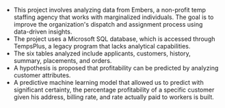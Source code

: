 - This project involves analyzing data from Embers, a non-profit temp staffing agency that works with marginalized individuals. The goal is to improve the organization's dispatch and assignment process using data-driven insights.
- The project uses a Microsoft SQL database, which is accessed through TempsPlus, a legacy program that lacks analytical capabilities.
- The six tables analyzed include applicants, customers, history, summary, placements, and orders.
- A hypothesis is proposed that profitability can be predicted by analyzing customer attributes.
- A predictive machine learning model that allowed us to predict with significant certainty, the percentage profitability of a specific customer given his address, billing rate, and rate actually paid to workers is built.
